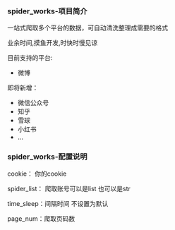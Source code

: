 ### spider_works-项目简介
一站式爬取多个平台的数据，可自动清洗整理成需要的格式

业余时间,摸鱼开发,时快时慢见谅

目前支持的平台:
<ul>
    <li>微博 </li>
</ul>

即将新增：
<ul>
    <li>微信公众号</li>
    <li>知乎</li>
    <li>雪球</li>
    <li>小红书</li>
    <li>...</li>
</ul>

### spider_works-配置说明
cookie：  你的cookie

spider_list： 爬取账号可以是list 也可以是str

time_sleep：间隔时间 不设置为默认

page_num：爬取页码数

